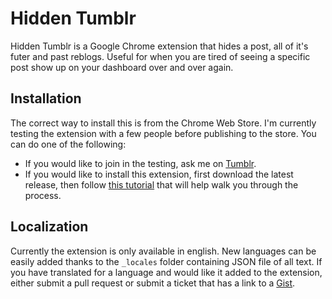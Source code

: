 Hidden Tumblr
===========

Hidden Tumblr is a Google Chrome extension that hides a post, all of it's futer and past reblogs. Useful for when you are tired of seeing a specific post show up on your dashboard over and over again.

Installation
-----------

The correct way to install this is from the Chrome Web Store. I'm currently testing the extension with a few people before publishing to the store. You can do one of the following:

- If you would like to join in the testing, ask me on [Tumblr](http://defvayne23.tumblr.com/ask).
- If you would like to install this extension, first download the latest release, then follow [this tutorial](http://developer.chrome.com/extensions/getstarted.html#unpacked) that will help walk you through the process.

Localization
------------
Currently the extension is only available in english. New languages can be easily added thanks to the `_locales` folder containing JSON file of all text. If you have translated for a language and would like it added to the extension, either submit a pull request or submit a ticket that has a link to a [Gist](https://gist.github.com/).